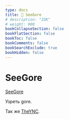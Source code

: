 ```yaml
---
type: docs
title: 🔷 SeeGore
# description: "IDK"
# weight: 900
bookCollapseSection: false
bookFlatSection: false
bookToc: false
bookComments: false
bookSearchExclude: true
bookHidden: false
---
```


# SeeGore

[SeeGore](https://seegore.com/?nt)

Узреть gore.

Так же [TheYNC](../theync).
